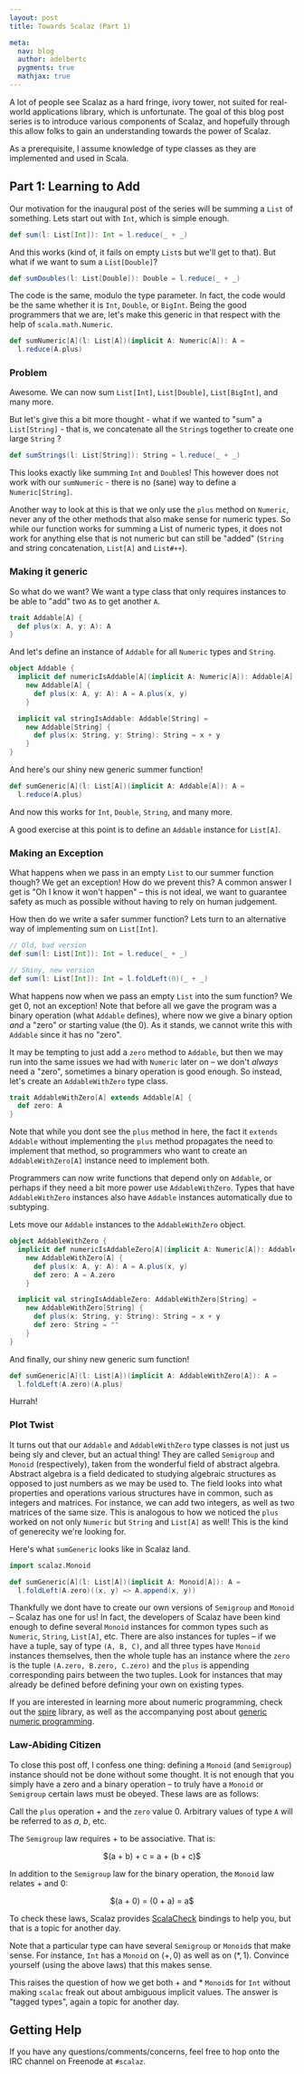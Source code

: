 ```yaml
---
layout: post
title: Towards Scalaz (Part 1)

meta:
  nav: blog
  author: adelbertc
  pygments: true
  mathjax: true
---
```


A lot of people see Scalaz as a hard fringe, ivory tower,
not suited for real-world applications library, which is
unfortunate. The goal of this blog post series is to introduce
various components of Scalaz, and hopefully through this
allow folks to gain an understanding towards the power of
Scalaz.

As a prerequisite, I assume knowledge of type classes as they
are implemented and used in Scala.

## Part 1: Learning to Add

Our motivation for the inaugural post of the series will be
summing a `List` of something. Lets start out with `Int`,
which is simple enough.

```scala
def sum(l: List[Int]): Int = l.reduce(_ + _)
```

And this works (kind of, it fails on empty `List`s but we'll get to that).
But what if we want to sum a `List[Double]`?

```scala
def sumDoubles(l: List[Double]): Double = l.reduce(_ + _)
```

The code is the same, modulo the type parameter. In fact, the
code would be the same whether it is `Int`, `Double`, or `BigInt`.
Being the good programmers that we are, let's make this generic
in that respect with the help of `scala.math.Numeric`.

```scala
def sumNumeric[A](l: List[A])(implicit A: Numeric[A]): A =
  l.reduce(A.plus)
```

### Problem
Awesome. We can now sum `List[Int]`, `List[Double]`, `List[BigInt]`,
and many more.

But let's give this a bit more thought - what if we wanted to
"sum" a `List[String]` - that is, we concatenate all the `String`s
together to create one large `String` ?

```scala
def sumStrings(l: List[String]): String = l.reduce(_ + _)
```

This looks exactly like summing `Int` and `Double`s! This however
does not work with our `sumNumeric` - there is no (sane) way to define
a `Numeric[String]`.

Another way to look at this is that we only use the `plus` method
on `Numeric`, never any of the other methods that also make sense
for numeric types. So while our function works for summing a List
of numeric types, it does not work for anything else that is not
numeric but can still be "added" (`String` and string concatenation,
`List[A]` and `List#++`).

### Making it generic
So what do we want? We want a type class that only requires instances
to be able to "add" two `A`s to get another `A`.

```scala
trait Addable[A] {
  def plus(x: A, y: A): A
}
```

And let's define an instance of `Addable` for all `Numeric` types and `String`.

```scala
object Addable {
  implicit def numericIsAddable[A](implicit A: Numeric[A]): Addable[A] =
    new Addable[A] {
      def plus(x: A, y: A): A = A.plus(x, y)
    }

  implicit val stringIsAddable: Addable[String] =
    new Addable[String] {
      def plus(x: String, y: String): String = x + y
    }
}
```

And here's our shiny new generic summer function!

```scala
def sumGeneric[A](l: List[A])(implicit A: Addable[A]): A =
  l.reduce(A.plus)
```

And now this works for `Int`, `Double`, `String`, and many more.

A good exercise at this point is to define an `Addable` instance for `List[A]`.

### Making an Exception
What happens when we pass in an empty `List` to our summer function though?
We get an exception! How do we prevent this? A common answer I get is
"Oh I know it won't happen" – this is not ideal, we want to guarantee safety
as much as possible without having to rely on human judgement.

How then do we write a safer summer function? Lets turn to an alternative
way of implementing sum on `List[Int]`.

```scala
// Old, bad version
def sum(l: List[Int]): Int = l.reduce(_ + _)

// Shiny, new version
def sum(l: List[Int]): Int = l.foldLeft(0)(_ + _)
```

What happens now when we pass an empty `List` into the sum function? We get 0,
not an exception! Note that before all we gave the program was a binary
operation (what `Addable` defines), where now we give a binary option *and* a
"zero" or starting value (the 0). As it stands, we cannot write this with
`Addable` since it has no "zero".

It may be tempting to just add a `zero` method to `Addable`, but then we may run
into the same issues we had with `Numeric` later on – we don't *always* need
a "zero", sometimes a binary operation is good enough. So instead, let's create
an `AddableWithZero` type class.

```scala
trait AddableWithZero[A] extends Addable[A] {
  def zero: A
}
```

Note that while you dont see the `plus` method in here, the fact
it `extends Addable` without implementing the `plus` method propagates the need to
implement that method, so programmers who want to create an `AddableWithZero[A]` instance
need to implement both.

Programmers can now write functions that depend only on `Addable`, or perhaps if they
need a bit more power use `AddableWithZero`. Types that have `AddableWithZero` instances
also have `Addable` instances automatically due to subtyping.

Lets move our `Addable` instances to the `AddableWithZero` object.

```scala
object AddableWithZero {
  implicit def numericIsAddableZero[A](implicit A: Numeric[A]): AddableWithZero[A] =
    new AddableWithZero[A] {
      def plus(x: A, y: A): A = A.plus(x, y)
      def zero: A = A.zero
    }

  implicit val stringIsAddableZero: AddableWithZero[String] =
    new AddableWithZero[String] {
      def plus(x: String, y: String): String = x + y
      def zero: String = ""
    }
}
```

And finally, our shiny new generic sum function!

```scala
def sumGeneric[A](l: List[A])(implicit A: AddableWithZero[A]): A =
  l.foldLeft(A.zero)(A.plus)
```

Hurrah!

### Plot Twist
It turns out that our `Addable` and `AddableWithZero` type classes is not just us being
sly and clever, but an actual thing! They are called `Semigroup` and
`Monoid` (respectively), taken from the wonderful field of abstract algebra. Abstract
algebra is a field dedicated to studying algebraic structures as opposed
to just numbers as we may be used to. The field looks into what properties
and operations various structures have in common, such as integers and
matrices. For instance, we can add two integers, as well as two matrices of the same size.
This is analogous to how we noticed the `plus` worked on not only `Numeric`
but `String` and `List[A]` as well! This is the kind of generecity we're looking for.

Here's what `sumGeneric` looks like in Scalaz land.

```scala
import scalaz.Monoid

def sumGeneric[A](l: List[A])(implicit A: Monoid[A]): A =
  l.foldLeft(A.zero)((x, y) => A.append(x, y))
```

Thankfully we dont have to create our own versions of `Semigroup` and `Monoid` –
Scalaz has one for us! In fact, the developers of Scalaz have been kind enough to define
several `Monoid` instances for common types such as `Numeric`, `String`, `List[A]`, etc.
There are also instances for tuples – if we have a tuple, say of type `(A, B, C)`,
and all three types have `Monoid` instances themselves, then the whole tuple has an
instance where the `zero` is the tuple `(A.zero, B.zero, C.zero)` and the `plus` is
appending corresponding pairs between the two tuples. Look for instances that may already
be defined before defining your own on existing types.

<div class="side-note">
  If you are interested in learning more about numeric programming, check out
  the <a href="https://github.com/non/spire">spire</a> library, as well as the
  accompanying post about <a href="{% post_url 2013-07-07-generic-numeric-programming %}">
  generic numeric programming</a>.
</div>


### Law-Abiding Citizen
To close this post off, I confess one thing: defining a `Monoid` (and `Semigroup`) instance
should not be done without some thought. It is not enough that you simply have a zero and
a binary operation – to truly have a `Monoid` or `Semigroup` certain laws must be obeyed.
These laws are as follows:

Call the `plus` operation $+$ and the `zero` value $0$. Arbitrary values of type `A` will be
referred to as $a$, $b$, etc.

The `Semigroup` law requires $+$ to be associative. That is:

<div style="text-align:center;">
	$(a + b) + c = a + (b + c)$
</div>

In addition to the `Semigroup` law for the binary operation, the `Monoid` law relates
$+$ and $0$:

<div style="text-align:center;">
  $(a + 0) = (0 + a) = a$
</div>

To check these laws, Scalaz provides [ScalaCheck](https://github.com/scalaz/scalaz/tree/v7.0.4/scalacheck-binding)
bindings to help you, but that is a topic for another day.

Note that a particular type can have several `Semigroup` or `Monoid`s that make sense.
For instance, `Int` has a `Monoid` on $(+, 0)$ as well as on $(*, 1)$. Convince yourself
(using the above laws) that this makes sense.

This raises the question of how we get both $+$ and $*$ `Monoid`s for `Int` without
making `scalac` freak out about ambiguous implicit values. The answer is "tagged types",
again a topic for another day.

## Getting Help

If you have any questions/comments/concerns, feel free to hop onto the IRC channel on
Freenode at `#scalaz`.
